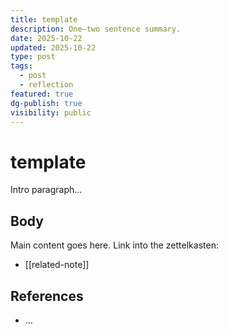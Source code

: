 ```yaml
---
title: template
description: One–two sentence summary.
date: 2025-10-22
updated: 2025-10-22
type: post
tags:
  - post
  - reflection
featured: true
dg-publish: true
visibility: public
---
```


# template

Intro paragraph…

## Body
Main content goes here. Link into the zettelkasten:
- [[related-note]]

## References
- …
